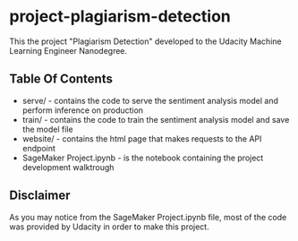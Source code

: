 # project-plagiarism-detection

This the project "Plagiarism Detection" developed to the Udacity Machine Learning Engineer Nanodegree.

## Table Of Contents

* serve/ - contains the code to serve the sentiment analysis model and perform inference on production
* train/ - contains the code to train the sentiment analysis model and save the model file
* website/ - contains the html page that makes requests to the API endpoint
* SageMaker Project.ipynb - is the notebook containing the project development walktrough

## Disclaimer

As you may notice from the SageMaker Project.ipynb file, most of the code was provided by Udacity in order to make this project.
